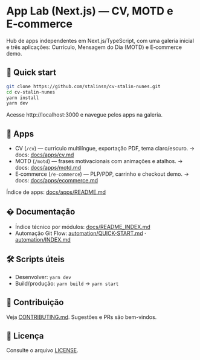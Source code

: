 # App Lab (Next.js) — CV, MOTD e E‑commerce

Hub de apps independentes em Next.js/TypeScript, com uma galeria inicial e três aplicações: Currículo, Mensagem do Dia (MOTD) e E‑commerce demo.

## 🚀 Quick start
```bash
git clone https://github.com/stalinsn/cv-stalin-nunes.git
cd cv-stalin-nunes
yarn install
yarn dev
```
Acesse http://localhost:3000 e navegue pelos apps na galeria.

## 🧭 Apps
- CV (`/cv`) — currículo multilíngue, exportação PDF, tema claro/escuro. → docs: [docs/apps/cv.md](docs/apps/cv.md)
- MOTD (`/motd`) — frases motivacionais com animações e atalhos. → docs: [docs/apps/motd.md](docs/apps/motd.md)
- E‑commerce (`/e-commerce`) — PLP/PDP, carrinho e checkout demo. → docs: [docs/apps/ecommerce.md](docs/apps/ecommerce.md)

Índice de apps: [docs/apps/README.md](docs/apps/README.md)

## � Documentação
- Índice técnico por módulos: [docs/README_INDEX.md](docs/README_INDEX.md)
- Automação Git Flow: [automation/QUICK-START.md](automation/QUICK-START.md) · [automation/INDEX.md](automation/INDEX.md)

## 🛠️ Scripts úteis
- Desenvolver: `yarn dev`
- Build/produção: `yarn build` → `yarn start`

## 🤝 Contribuição
Veja [CONTRIBUTING.md](CONTRIBUTING.md). Sugestões e PRs são bem-vindos.

## 📄 Licença
Consulte o arquivo [LICENSE](LICENSE).
